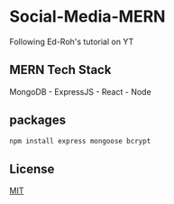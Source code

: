 # Social-Media-MERN

Following Ed-Roh's tutorial on YT

## MERN Tech Stack

MongoDB - ExpressJS - React - Node

## packages

```bash
npm install express mongoose bcrypt
```

## License

[MIT](https://choosealicense.com/licenses/mit/)
